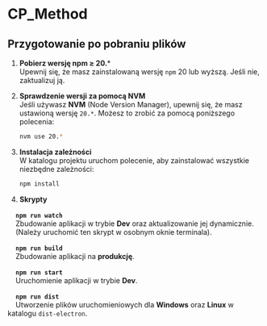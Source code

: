 # CP_Method

## Przygotowanie po pobraniu plików

1. **Pobierz wersję npm ≥ 20.***  
   Upewnij się, że masz zainstalowaną wersję `npm` 20 lub wyższą. Jeśli nie, zaktualizuj ją.

2. **Sprawdzenie wersji za pomocą NVM**  
   Jeśli używasz **NVM** (Node Version Manager), upewnij się, że masz ustawioną wersję `20.*`. Możesz to zrobić za pomocą poniższego polecenia:

   ```bash
   nvm use 20.*
3. **Instalacja zależności**  
   W katalogu projektu uruchom polecenie, aby zainstalować wszystkie niezbędne zależności:

   ```bash
   npm install

4. **Skrypty**

&nbsp;&nbsp;&nbsp;&nbsp;**`npm run watch`**  
&nbsp;&nbsp;&nbsp;&nbsp;Zbudowanie aplikacji w trybie **Dev** oraz aktualizowanie jej dynamicznie.  
&nbsp;&nbsp;&nbsp;&nbsp;(Należy uruchomić ten skrypt w osobnym oknie terminala).

&nbsp;&nbsp;&nbsp;&nbsp;**`npm run build`**  
&nbsp;&nbsp;&nbsp;&nbsp;Zbudowanie aplikacji na **produkcję**.

&nbsp;&nbsp;&nbsp;&nbsp;**`npm run start`**  
&nbsp;&nbsp;&nbsp;&nbsp;Uruchomienie aplikacji w trybie **Dev**.

&nbsp;&nbsp;&nbsp;&nbsp;**`npm run dist`**  
&nbsp;&nbsp;&nbsp;&nbsp;Utworzenie plików uruchomieniowych dla **Windows** oraz **Linux** w katalogu `dist-electron`.


